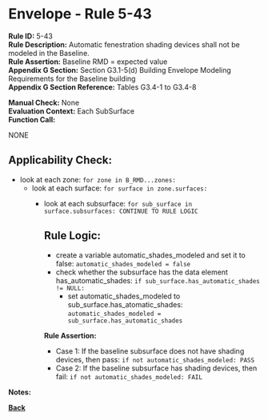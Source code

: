 
# Envelope - Rule 5-43  

**Rule ID:** 5-43  
**Rule Description:** Automatic fenestration shading devices shall not be modeled in the Baseline.  
**Rule Assertion:** Baseline RMD = expected value  
**Appendix G Section:** Section G3.1-5(d) Building Envelope Modeling Requirements for the Baseline building  
**Appendix G Section Reference:** Tables G3.4-1 to G3.4-8  

**Manual Check:** None  
**Evaluation Context:** Each SubSurface  
**Function Call:**  

NONE

## Applicability Check:  
- look at each zone: `for zone in B_RMD...zones:`
    - look at each surface: `for surface in zone.surfaces:`
        - look at each subsurface: `for sub_surface in surface.subsurfaces: CONTINUE TO RULE LOGIC`

            ## Rule Logic:  
            - create a variable automatic_shades_modeled and set it to false: `automatic_shades_modeled = false`
            - check whether the subsurface has the data element has_automatic_shades: `if sub_surface.has_automatic_shades != NULL:`
                - set automatic_shades_modeled to sub_surface.has_atomatic_shades: `automatic_shades_modeled = sub_surface.has_automatic_shades`

            **Rule Assertion:**
            - Case 1: If the baseline subsurface does not have shading devices, then pass: `if not automatic_shades_modeled: PASS`
            - Case 2: If the baseline subsurface has shading devices, then fail: `if not automatic_shades_modeled: FAIL`


**Notes:**


**[Back](../_toc.md)**


